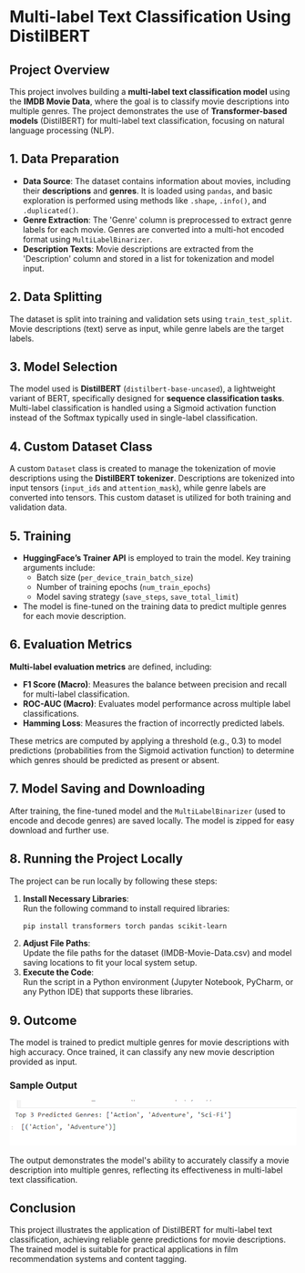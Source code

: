 # Multi-label Text Classification Using DistilBERT

## Project Overview
This project involves building a **multi-label text classification model** using the **IMDB Movie Data**, where the goal is to classify movie descriptions into multiple genres. The project demonstrates the use of **Transformer-based models** (DistilBERT) for multi-label text classification, focusing on natural language processing (NLP).

## 1. Data Preparation
- **Data Source**: The dataset contains information about movies, including their **descriptions** and **genres**. It is loaded using `pandas`, and basic exploration is performed using methods like `.shape`, `.info()`, and `.duplicated()`.
- **Genre Extraction**: The 'Genre' column is preprocessed to extract genre labels for each movie. Genres are converted into a multi-hot encoded format using `MultiLabelBinarizer`.
- **Description Texts**: Movie descriptions are extracted from the 'Description' column and stored in a list for tokenization and model input.

## 2. Data Splitting
The dataset is split into training and validation sets using `train_test_split`. Movie descriptions (text) serve as input, while genre labels are the target labels.

## 3. Model Selection
The model used is **DistilBERT** (`distilbert-base-uncased`), a lightweight variant of BERT, specifically designed for **sequence classification tasks**. Multi-label classification is handled using a Sigmoid activation function instead of the Softmax typically used in single-label classification.

## 4. Custom Dataset Class
A custom `Dataset` class is created to manage the tokenization of movie descriptions using the **DistilBERT tokenizer**. Descriptions are tokenized into input tensors (`input_ids` and `attention_mask`), while genre labels are converted into tensors. This custom dataset is utilized for both training and validation data.

## 5. Training
- **HuggingFace’s Trainer API** is employed to train the model. Key training arguments include:
  - Batch size (`per_device_train_batch_size`)
  - Number of training epochs (`num_train_epochs`)
  - Model saving strategy (`save_steps`, `save_total_limit`)
- The model is fine-tuned on the training data to predict multiple genres for each movie description.

## 6. Evaluation Metrics
**Multi-label evaluation metrics** are defined, including:
- **F1 Score (Macro)**: Measures the balance between precision and recall for multi-label classification.
- **ROC-AUC (Macro)**: Evaluates model performance across multiple label classifications.
- **Hamming Loss**: Measures the fraction of incorrectly predicted labels.

These metrics are computed by applying a threshold (e.g., 0.3) to model predictions (probabilities from the Sigmoid activation function) to determine which genres should be predicted as present or absent.

## 7. Model Saving and Downloading
After training, the fine-tuned model and the `MultiLabelBinarizer` (used to encode and decode genres) are saved locally. The model is zipped for easy download and further use.

## 8. Running the Project Locally
The project can be run locally by following these steps:
1. **Install Necessary Libraries**:  
   Run the following command to install required libraries:  
   ```bash
   pip install transformers torch pandas scikit-learn
   ```
2. **Adjust File Paths**:  
   Update the file paths for the dataset (IMDB-Movie-Data.csv) and model saving locations to fit your local system setup.
3. **Execute the Code**:  
   Run the script in a Python environment (Jupyter Notebook, PyCharm, or any Python IDE) that supports these libraries.

## 9. Outcome
The model is trained to predict multiple genres for movie descriptions with high accuracy. Once trained, it can classify any new movie description provided as input.

### Sample Output
![Sample Output](https://github.com/dhanushmekala04/MovieGenre_Classification-Multilabeltextclassification/blob/main/Screenshot%202024-09-23%20155949.png)

The output demonstrates the model's ability to accurately classify a movie description into multiple genres, reflecting its effectiveness in multi-label text classification.

## Conclusion
This project illustrates the application of DistilBERT for multi-label text classification, achieving reliable genre predictions for movie descriptions. The trained model is suitable for practical applications in film recommendation systems and content tagging.

